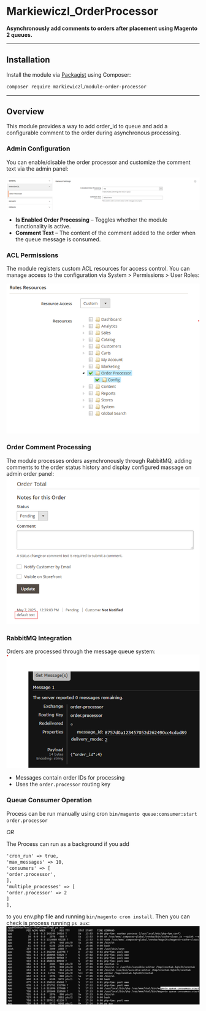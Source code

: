 # Markiewiczl_OrderProcessor

**Asynchronously add comments to orders after placement using Magento 2 queues.**

---

## Installation

Install the module via [Packagist](https://packagist.org/packages/markiewiczl/module-order-processor) using Composer:

```bash
composer require markiewiczl/module-order-processor
```

---
## Overview

This module provides a way to add order_id to queue and add a configurable comment to the order during asynchronous processing.

### Admin Configuration

You can enable/disable the order processor and customize the comment text via the admin panel:

![Admin Configuration](docs/images/order_processor_config.png)

- **Is Enabled Order Processing** – Toggles whether the module functionality is active.
- **Comment Text** – The content of the comment added to the order when the queue message is consumed.

### ACL Permissions

The module registers custom ACL resources for access control. You can manage access to the configuration via System > Permissions > User Roles:

![ACL Configuration](docs/images/order_processor_acl.png)

### Order Comment Processing
The module processes orders asynchronously through RabbitMQ, adding comments to the order status history and display
configured massage on admin order panel:  
![Order Comment Processing](docs/images/order_processor_message_placement.png)

### RabbitMQ Integration
Orders are processed through the message queue system:  
![RabbitMQ Message](docs/images/order_processor_rabbit_message.png)
- Messages contain order IDs for processing
- Uses the `order.processor` routing key

### Queue Consumer Operation  
Process can be run manually using cron `bin/magento queue:consumer:start order.processor`

*OR*

The Process can run as a background if you add 
```'cron_consumers_runner' => [
'cron_run' => true,
'max_messages' => 10,
'consumers' => [
'order.processor',
],
'multiple_processes' => [
'order.processor' => 2
]
],
```
 to you env.php file and running `bin/magento cron install`. Then you can check is process running `ps aux`:  
![Queue Consumer Process](docs/images/order_processor_process_checking.png)

